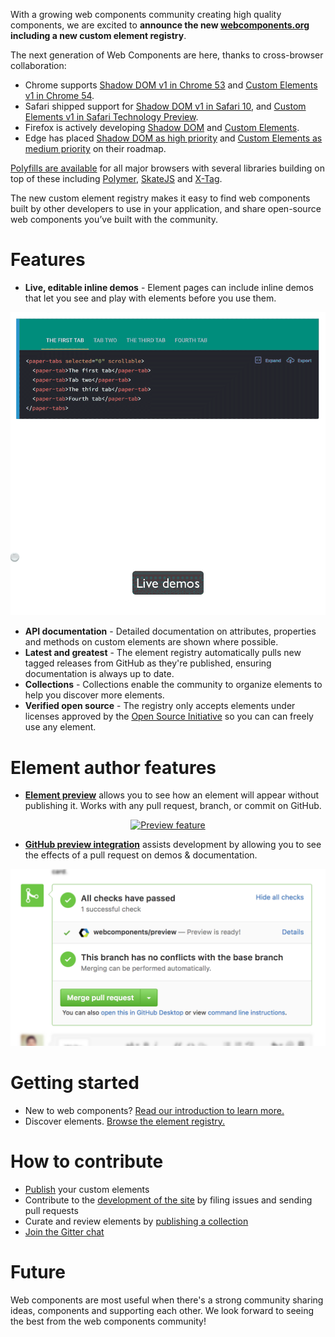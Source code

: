 With a growing web components community creating high quality components, we are excited to __announce the new [webcomponents.org](https://www.webcomponents.org) including a new custom element registry__.

The next generation of Web Components are here, thanks to cross-browser collaboration:
 * Chrome supports [Shadow DOM v1 in Chrome 53](https://www.chromestatus.com/feature/4667415417847808) and [Custom Elements v1 in Chrome 54](https://www.chromestatus.com/feature/4696261944934400).
 * Safari shipped support for [Shadow DOM v1 in Safari 10](https://webkit.org/status/#feature-shadow-dom), and [Custom Elements v1 in Safari Technology Preview](https://webkit.org/blog/7027/introducing-custom-elements/).
 * Firefox is actively developing [Shadow DOM](https://platform-status.mozilla.org/#shadow-dom) and [Custom Elements](https://platform-status.mozilla.org/#custom-elements).
 * Edge has placed [Shadow DOM as high priority](https://developer.microsoft.com/en-us/microsoft-edge/platform/status/shadowdom/) and [Custom Elements as medium priority](https://developer.microsoft.com/en-us/microsoft-edge/platform/status/customelements/) on their roadmap.

[Polyfills are available](https://www.webcomponents.org/polyfills) for all major browsers with several libraries building on top of these including [Polymer](https://www.polymer-project.org/1.0/), [SkateJS](https://github.com/skatejs/skatejs) and [X-Tag](https://x-tag.github.io/).

The new custom element registry makes it easy to find web components built by other developers to use in your application, and share open-source web components you’ve built with the community.

# Features
 * __Live, editable inline demos__ - Element pages can include inline demos that let you see and play with elements before you use them.

<p align="center">
  <a href="../assets/images/launch-inline-demo-small.gif" target="blank">
    <img src="../assets/images/launch-inline-demo-small.gif" alt="Live editable demos" width="600">
  </a>
</p>

 * __API documentation__ - Detailed documentation on attributes, properties and methods on custom elements are shown where possible.
 * __Latest and greatest__ - The element registry automatically pulls new tagged releases from GitHub as they're published, ensuring documentation is always up to date.
 * __Collections__ - Collections enable the community to organize elements to help you discover more elements.
 * __Verified open source__ - The registry only accepts elements under licenses approved by the [Open Source Initiative](https://opensource.org/) so you can can freely use any element.

# Element author features
 * [__Element preview__](https://beta.webcomponents.org/preview) allows you to see how an element will appear without publishing it. Works with any pull request, branch, or commit on GitHub.

<p align="center">
  <a href="../assets/images/launch-preview-small.gif" target="blank">
    <img src="../assets/images/launch-preview-small.gif" alt="Preview feature" width="600">
  </a>
</p>

 * [__GitHub preview integration__](https://beta.webcomponents.org/preview-integration) assists development by allowing you to see the effects of a pull request on demos & documentation.

<p align="center">
  <a href="../assets/images/launch-preview-integration.png" target="blank">
    <img src="../assets/images/launch-preview-integration.png" alt="GitHub preview integration feature" width="600">
  </a>
</p>

# Getting started
 * New to web components? [Read our introduction to learn more.](https://www.webcomponents.org/introduction)
 * Discover elements. [Browse the element registry.](https://www.webcomponents.org/)

# How to contribute
 * [Publish](https://beta.webcomponents.org/publish) your custom elements
 * Contribute to the [development of the site](https://github.com/webcomponents/beta) by filing issues and sending pull requests
 * Curate and review elements by [publishing a collection](https://beta.webcomponents.org/publish-collection)
 * [Join the Gitter chat](https://gitter.im/webcomponents/community)

# Future
Web components are most useful when there's a strong community sharing ideas, components and supporting each other. We look forward to seeing the best from the web components community!
